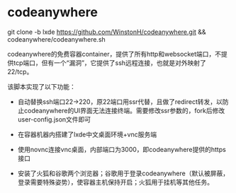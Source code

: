 # codeanywhere

git clone -b lxde https://github.com/WinstonH/codeanywhere.git && codeanywhere/codeanywhere.sh 

codeanywhere的免费容器container，提供了所有http和websocket端口，不提供tcp端口，但有一个“漏洞”，它提供了ssh远程连接，也就是对外映射了22/tcp。

该脚本实现了以下功能：

- 自动替换ssh端口22→220，原22端口用ssr代替，且做了redirect转发，以防止codeanywhere的UI界面无法连接终端。需要修改ssr参数的，fork后修改user-config.json文件即可

- 在容器机器内搭建了lxde中文桌面环境+vnc服务端

- 使用novnc连接vnc桌面，内部端口为3000，即codeanywhere提供的https接口

- 安装了火狐和谷歌两个浏览器；谷歌用于登录codeanywhere（默认被屏蔽，登录需要特殊姿势），使容器主机保持开启；火狐用于挂机等其他任务。
